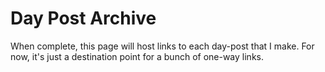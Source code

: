# Day Post Archive

When complete, this page will host links to each day-post that I make.  For now, it's just a destination point for a bunch of one-way links.